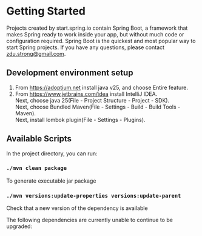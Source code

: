 # Getting Started

Projects created by start.spring.io contain Spring Boot, a framework that makes Spring ready to work inside your app, but without much code or configuration required. Spring Boot is the quickest and most popular way to start Spring projects. If you have any questions, please contact zdu.strong@gmail.com.

## Development environment setup
1. From https://adoptium.net install java v25, and choose Entire feature.<br/>
2. From https://www.jetbrains.com/idea install IntelliJ IDEA.<br/>
   Next, choose java 25(File - Project Structure - Project - SDK).<br/>
   Next, choose Bundled Maven(File - Settings - Build - Build Tools - Maven).<br/>
   Next, install lombok plugin(File - Settings - Plugins).<br/>

## Available Scripts

In the project directory, you can run:

### `./mvn clean package`

To generate executable jar package

### `./mvn versions:update-properties versions:update-parent`

Check that a new version of the dependency is available<br/>

The following dependencies are currently unable to continue to be upgraded:<br/>
